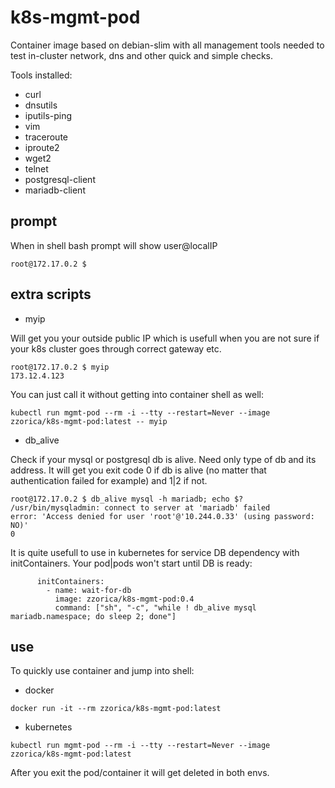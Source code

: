 # k8s-mgmt-pod
Container image based on debian-slim with all management tools needed to test in-cluster network, dns and other quick and simple checks.

Tools installed:
* curl 
* dnsutils
* iputils-ping
* vim
* traceroute
* iproute2
* wget2
* telnet
* postgresql-client
* mariadb-client

## prompt
When in shell bash prompt will show user@localIP
```
root@172.17.0.2 $ 
```
## extra scripts

* myip

Will get you your outside public IP which is usefull when you are not sure if your k8s cluster goes through correct gateway etc.

```
root@172.17.0.2 $ myip
173.12.4.123
```
You can just call it without getting into container shell as well:
```
kubectl run mgmt-pod --rm -i --tty --restart=Never --image zzorica/k8s-mgmt-pod:latest -- myip
```
* db_alive

Check if your mysql or postgresql db is alive. Need only type of db and its address. It will get you exit code 0 if db is alive (no matter that authentication failed for example) and 1|2 if not.
```
root@172.17.0.2 $ db_alive mysql -h mariadb; echo $?
/usr/bin/mysqladmin: connect to server at 'mariadb' failed
error: 'Access denied for user 'root'@'10.244.0.33' (using password: NO)'
0
```
It is quite usefull to use in kubernetes for service DB dependency with initContainers. Your pod|pods won't start until DB is ready:
```
      initContainers:
        - name: wait-for-db
          image: zzorica/k8s-mgmt-pod:0.4
          command: ["sh", "-c", "while ! db_alive mysql mariadb.namespace; do sleep 2; done"]
```
## use
To quickly use container and jump into shell:
- docker
```
docker run -it --rm zzorica/k8s-mgmt-pod:latest
```
- kubernetes
```
kubectl run mgmt-pod --rm -i --tty --restart=Never --image zzorica/k8s-mgmt-pod:latest
```

After you exit the pod/container it will get deleted in both envs.

